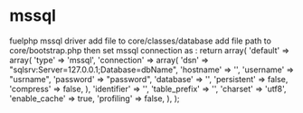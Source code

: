 # mssql
fuelphp mssql driver
add file to core/classes/database
add file path to  core/bootstrap.php
then set mssql connection as :
return array(
    'default' => array(
        'type'         => 'mssql',
        'connection'   => array(
            'dsn'        => "sqlsrv:Server=127.0.0.1;Database=dbName",
            'hostname'   => '',
            'username'   => "usrname",
            'password'   => "password",
            'database'   => '',
            'persistent' => false,
            'compress'   => false,
        ),
        'identifier'   => '',
        'table_prefix' => '',
        'charset'      => 'utf8',
        'enable_cache' => true,
        'profiling'    => false,
    ),
);

